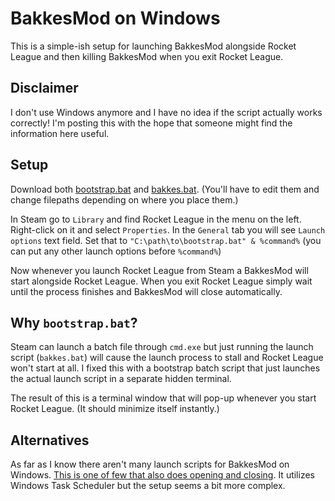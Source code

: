 # BakkesMod on Windows

This is a simple-ish setup for launching BakkesMod alongside Rocket League and then killing BakkesMod when you exit Rocket League.

## Disclaimer

I don't use Windows anymore and I have no idea if the script actually works correctly! I'm posting this with the hope that someone might find the information here useful.

## Setup

Download both [bootstrap.bat](./bootstrap.bat) and [bakkes.bat](./bakkes.bat). (You'll have to edit them and change filepaths depending on where you place them.)

In Steam go to `Library` and find Rocket League in the menu on the left. Right-click on it and select `Properties`. In the `General` tab you will see `Launch options` text field. Set that to `"C:\path\to\bootstrap.bat" & %command%` (you can put any other launch options before `%command%`)

Now whenever you launch Rocket League from Steam a BakkesMod will start alongside Rocket League. When you exit Rocket League simply wait until the process finishes and BakkesMod will close automatically.

## Why `bootstrap.bat`?

Steam can launch a batch file through `cmd.exe` but just running the launch script (`bakkes.bat`) will cause the launch process to stall and Rocket League won't start at all. I fixed this with a bootstrap batch script that just launches the actual launch script in a separate hidden terminal.

The result of this is a terminal window that will pop-up whenever you start Rocket League. (It should minimize itself instantly.)

## Alternatives

As far as I know there aren't many launch scripts for BakkesMod on Windows. [This is one of few that also does opening and closing](https://www.reddit.com/r/RocketLeague/comments/x1thh8/how_to_automatically_open_and_close_bakkesmod/). It utilizes Windows Task Scheduler but the setup seems a bit more complex.
